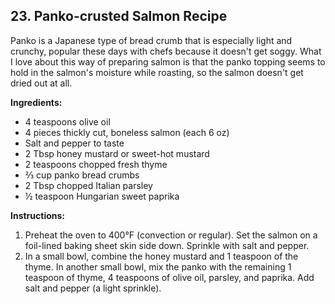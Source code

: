 ## 23. Panko-crusted Salmon Recipe

Panko is a Japanese type of bread crumb that is especially light and crunchy, popular these days with chefs because it doesn't get soggy. What I love about this way of preparing salmon is that the panko topping seems to hold in the salmon's moisture while roasting, so the salmon doesn't get dried out at all.

**Ingredients:**
- 4 teaspoons olive oil
- 4 pieces thickly cut, boneless salmon (each 6 oz)
- Salt and pepper to taste
- 2 Tbsp honey mustard or sweet-hot mustard
- 2 teaspoons chopped fresh thyme
- ⅔ cup panko bread crumbs
- 2 Tbsp chopped Italian parsley
- ½ teaspoon Hungarian sweet paprika

**Instructions:**
1. Preheat the oven to 400°F (convection or regular). Set the salmon on a foil-lined baking sheet skin side down. Sprinkle with salt and pepper.
2. In a small bowl, combine the honey mustard and 1 teaspoon of the thyme. In another small bowl, mix the panko with the remaining 1 teaspoon of thyme, 4 teaspoons of olive oil, parsley, and paprika. Add salt and pepper (a light sprinkle).